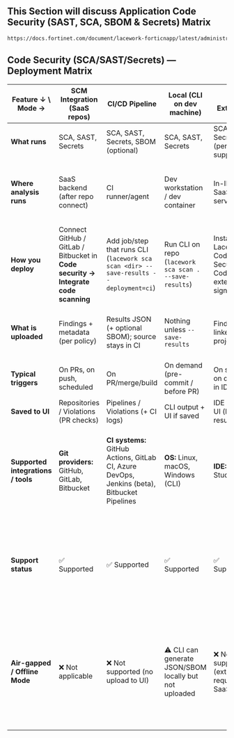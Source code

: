 
## This Section will discuss Application Code Security (SAST, SCA, SBOM & Secrets) Matrix

```bash
https://docs.fortinet.com/document/lacework-forticnapp/latest/administration-guide/357681/features
```

## Code Security (SCA/SAST/Secrets) — Deployment Matrix

| Feature ↓ \ Mode →                 | SCM Integration (SaaS repos)                                                       | CI/CD Pipeline                                                                               | Local (CLI on dev machine)                             | IDE Extension                                              | **Self-Hosted SCM (With Internet Connection)**                                                                                     | **Self-Hosted SCM (No Internet Connection)**                                             |
| ---------------------------------- | ---------------------------------------------------------------------------------- | -------------------------------------------------------------------------------------------- | ------------------------------------------------------ | ---------------------------------------------------------- | ---------------------------------------------------------------------------------------------------------------------------------- | ---------------------------------------------------------------------------------------- |
| **What runs**                      | SCA, SAST, Secrets                                                                 | SCA, SAST, Secrets, SBOM (optional)                                                          | SCA, SAST, Secrets                                     | SCA, SAST, Secrets (per IDE support)                       | SCA, SAST, Secrets (via CI/CD job or CLI)                                                                                          | ❌ Not possible                                                                           |
| **Where analysis runs**            | SaaS backend (after repo connect)                                                  | CI runner/agent                                                                              | Dev workstation / dev container                        | In-IDE + SaaS services                                     | CI runner/agent inside your network (with outbound HTTPS to FortiCNAPP)                                                            | ❌ No analysis possible (CLI/agents require FortiCNAPP auth via internet)                 |
| **How you deploy**                 | Connect GitHub / GitLab / Bitbucket in **Code security → Integrate code scanning** | Add job/step that runs CLI (`lacework sca scan <dir> --save-results --deployment=ci`)        | Run CLI on repo (`lacework sca scan . --save-results`) | Install Lacework Code Security VS Code extension & sign in | Use CI/CD runner (GHES Actions runner, Jenkins, GitLab CI, etc.) with CLI scan job; requires outbound HTTPS/proxy                  | ❌ Not possible (cannot install/authenticate CLI without internet)                        |
| **What is uploaded**               | Findings + metadata (per policy)                                                   | Results JSON (+ optional SBOM); source stays in CI                                           | Nothing unless `--save-results`                        | Findings linked to project/repo                            | Same as CI/CD → JSON (+ SBOM) uploaded if runner has HTTPS egress                                                                  | ❌ Nothing (no connectivity to upload results)                                            |
| **Typical triggers**               | On PRs, on push, scheduled                                                         | On PR/merge/build                                                                            | On demand (pre-commit / before PR)                     | On save / on demand in IDE                                 | On PR/merge/build (runner controlled)                                                                                              | ❌ None                                                                                   |
| **Saved to UI**                    | Repositories / Violations (PR checks)                                              | Pipelines / Violations (+ CI logs)                                                           | CLI output + UI if saved                               | IDE panel + UI (linked results)                            | Pipelines / Violations (+ CI logs)                                                                                                 | ❌ Not supported                                                                          |
| **Supported integrations / tools** | **Git providers:** GitHub, GitLab, Bitbucket                                       | **CI systems:** GitHub Actions, GitLab CI, Azure DevOps, Jenkins (beta), Bitbucket Pipelines | **OS:** Linux, macOS, Windows (CLI)                    | **IDE:** Visual Studio Code                                | **SCM:** GitHub Enterprise Server, GitLab Self-Managed, Bitbucket Server. **CI/CD:** self-hosted runners/agents with HTTPS/proxy   | ❌ None                                                                                   |
| **Support status**                 | ✅ Supported                                                                        | ✅ Supported                                                                                  | ✅ Supported                                            | ✅ Supported                                                | ⚠️ Supported (works if internet connection + FortiCNAPP account; but cannot guarantee all SCM/CI versions are tested)              | ❌ Not supported                                                                          |
| **Air-gapped / Offline Mode**      | ❌ Not applicable                                                                   | ❌ Not supported (no upload to UI)                                                            | ⚠️ CLI can generate JSON/SBOM locally but not uploaded | ❌ Not supported (extension requires SaaS login)            | ⚠️ CLI/CI can generate JSON/SBOM locally but upload requires internet; results won’t reach FortiCNAPP UI without outbound internet | ❌ Not possible (air-gapped SCMs cannot authenticate CLI or upload results to FortiCNAPP) |
